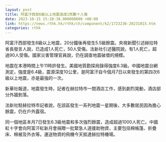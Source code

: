 ```yaml
---
layout: post
title: 阿富汗西部6級以上地震造成1死數十人傷
date: 2023-10-15 15:28:38.000000000 +08:00
link: https://news.rthk.hk/rthk/ch/component/k2/1723236-20231015.htm
categories: rthk
---
```


阿富汗西部發生6級以上地震，20分鐘後再發生5.5級餘震。央視新聞引述赫拉特省長發言人說，已造成1人死亡，50人受傷。法新社引述醫院說，有1人死亡，超過90人受傷。國家災害管理官員說，仍在調查地震破壞的規模。

地震在本港時間上午11時許發生。美國地質勘探局錄得強度6.3級。中國地震台網測定，強度是6.4級，震源深度10公里，是阿富汗自今個月7日以來發生的第四次6級以上地震，亦是最強的一次。

新華社報道，地震發生時，記者在赫拉特市一間酒店工作，感到劇烈晃動，酒店部分外牆剝落。

法新社駐赫拉特市記者說，在該區發生一系列地震一星期後，大多數居民因為擔心餘震，仍在戶外露宿。

同一個地區本月7日發生6.3級地震和多次強烈餘震，造成超過1000人死亡。中國紅十字會向阿富汗紅新月會捐贈一批緊急人道援助物資，主要包括棉帳篷、折疊床、棉被及外衣等。運送物資的飛機今天抵達赫拉特機場。
